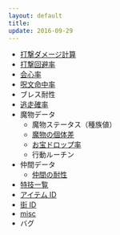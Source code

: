 ```yaml
---
layout: default
title: 
update: 2016-09-29
---
```



* [打撃ダメージ計算](damage)
* [打撃回避率](avoid)
* [会心率](critical)
* [呪文命中率](spell_hit_rate)
* ブレス耐性
* [逃走確率](escape)
* 魔物データ
	* 魔物ステータス（種族値）
	* [魔物の個体差](individual)
	* [お宝ドロップ率](drop)
	* 行動ルーチン
* 仲間データ
	* [仲間の耐性](spell_resistance)
* [特技一覧](skill_id)
* [アイテム ID](item_id)
* [街 ID](town_id)
* [misc](misc)
* バグ

